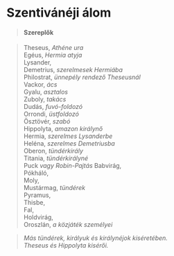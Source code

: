 <!-- ======================================================================
--- Search engine
title:          Szentivánéji álom
keywords:       szentivánéj, álom, vígjáték
description:    William Shakespeare: Szentivánéji álom.
--- Menu system
order:          130
text:           Szentivánéji álom
hidden:         false
umbel:          false
--- Page properties
id:             /comedies/a-midsummer-nights-dream
document:       
layout:         layout-2-left
$-left:         play-list
searchable:     true
======================================================================= -->

# Szentivánéji álom

>   #### Szereplők
    
>   Theseus, _Athéne ura_  
    Egéus, _Hermia atyja_  
    Lysander,  
    Demetrius, _szerelmesek Hermiába_  
    Philostrat, _ünnepély rendező Theseusnál_  
    Vackor, _ács_  
    Gyalu, _asztalos_  
    Zuboly, _takács_  
    Dudás, _fuvó-foldozó_  
    Orrondi, _üstfoldozó_  
    Ösztövér, _szabó_  
    Hippolyta, _amazon királynő_  
    Hermia, _szerelmes Lysanderbe_  
    Heléna, _szerelmes Demetriusba_  
    Oberon, _tündérkirály_  
    Titania, _tündérkirályné_  
    Puck _vagy Robin-Pajtás_ 
    Babvirág,  
    Pókháló,  
    Moly,  
    Mustármag, _tündérek_  
    Pyramus,  
    Thisbe,  
    Fal,  
    Holdvirág,  
    Oroszlán, _a közjáték személyei_
    
>   _Más tündérek, királyuk és királynéjok kiséretében.  
    Theseus és Hippolyta kisérői._
